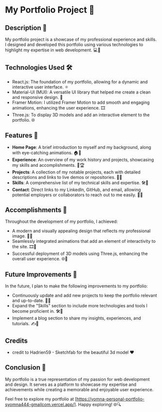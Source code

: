 # My Portfolio Project 🚀

## Description 📝

My portfolio project is a showcase of my professional experience and skills. I designed and developed this portfolio using various technologies to highlight my expertise in web development. 💻🎨

## Technologies Used 🛠️

- React.js: The foundation of my portfolio, allowing for a dynamic and interactive user interface. ⚛️
- Material-UI (MUI): A versatile UI library that helped me create a clean and responsive design. 🎨
- Framer Motion: I utilized Framer Motion to add smooth and engaging animations, enhancing the user experience. 🎞️
- Three.js: To display 3D models and add an interactive element to the portfolio. 🌐

## Features 🌟

- **Home Page**: A brief introduction to myself and my background, along with eye-catching animations. 🏠👋
- **Experience**: An overview of my work history and projects, showcasing my skills and accomplishments. 💼🏆
- **Projects**: A collection of my notable projects, each with detailed descriptions and links to live demos or repositories. 🚀🔗
- **Skills**: A comprehensive list of my technical skills and expertise. 🛠️🔧
- **Contact**: Direct links to my LinkedIn, GitHub, and email, allowing potential employers or collaborators to reach out to me easily. 📧📞

## Accomplishments 🌟

Throughout the development of my portfolio, I achieved:

- A modern and visually appealing design that reflects my professional image. 🎨✨
- Seamlessly integrated animations that add an element of interactivity to the site. 🎞️🤩
- Successful deployment of 3D models using Three.js, enhancing the overall user experience. 🌐🚀

## Future Improvements 🚀

In the future, I plan to make the following improvements to my portfolio:

- Continuously update and add new projects to keep the portfolio relevant and up-to-date. 🔄📆
- Expand the "Skills" section to include more technologies and tools I become proficient in. 🛠️💪
- Implement a blog section to share my insights, experiences, and tutorials. ✍️📝

## Credits
- credit to Hadrien59 - Sketchfab for the beautiful 3d model ❤️

## Conclusion 🎉

My portfolio is a true representation of my passion for web development and design. It serves as a platform to showcase my expertise and achievements while creating a memorable and enjoyable user experience.

Feel free to explore my portfolio at [https://yomna-personal-portfolio-syomna444-gmailcom.vercel.app/]. Happy exploring! 🌐🔍
